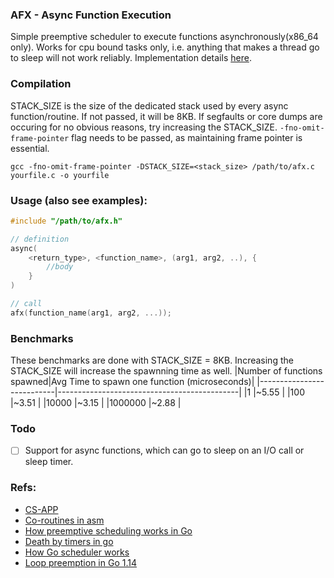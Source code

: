 ### AFX - Async Function Execution
Simple preemptive scheduler to execute functions asynchronously(x86_64 only). Works for cpu bound tasks only, i.e. anything that makes a thread go to sleep will not work reliably. Implementation details [here](https://vanshjangir.github.io/devlog/1_afx.html).

### Compilation
STACK_SIZE is the size of the dedicated stack used by every async function/routine. If not passed, it will be 8KB. If segfaults or core dumps are occuring for no obvious reasons, try increasing the STACK_SIZE. `-fno-omit-frame-pointer` flag needs to be passed, as maintaining frame pointer is essential.
```
gcc -fno-omit-frame-pointer -DSTACK_SIZE=<stack_size> /path/to/afx.c yourfile.c -o yourfile
```

### Usage (also see examples):
```c
#include "/path/to/afx.h"

// definition
async(
    <return_type>, <function_name>, (arg1, arg2, ..), {
        //body
    }
)

// call
afx(function_name(arg1, arg2, ...));
```

### Benchmarks
These benchmarks are done with STACK_SIZE = 8KB. Increasing the STACK_SIZE will increase the spawnning time as well.
|Number of functions spawned|Avg Time to spawn one function (microseconds)|
|---------------------------|---------------------------------------------|
|1                          |~5.55                                        |
|100                        |~3.51                                        |
|10000                      |~3.15                                        |
|1000000                    |~2.88                                        |

### Todo
- [ ] Support for async functions, which can go to sleep on an I/O call or sleep timer.

### Refs:
- [CS-APP](https://www.cs.sfu.ca/~ashriram/Courses/CS295/assets/books/CSAPP_2016.pdf)
- [Co-routines in asm](https://www.youtube.com/watch?v=sYSP_elDdZw)
- [How preemptive scheduling works in Go](https://www.reddit.com/r/golang/comments/1k3zqo6/if_goroutines_are_preemptive_since_go_114_how_do)
- [Death by timers in go](https://www.youtube.com/watch?v=h0s8CWpIKdg)
- [How Go scheduler works](https://www.youtube.com/watch?v=-K11rY57K7k)
- [Loop preemption in Go 1.14](https://www.youtube.com/watch?v=1I1WmeSjRSw)
